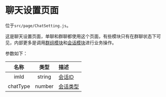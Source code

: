 # 聊天设置页面

位于`src/page/ChatSetting.js`。

这是聊天设置页面，单聊和群聊都使用这个页面，有些模块只有在群聊状态下可见，内部更多是调用[群组模块](GroupModel)和[会话模块](ConversationModel)进行业务操作。

参数如下：

| 名称 | 类型 | 描述 |
| :-: | :-: | :- |
| imId | string | [会话ID](struct/Conversation#会话对象) |
| chatType | number | [会话类型](struct/Conversation#会话类型) |